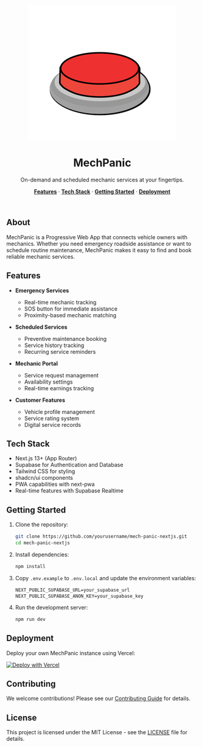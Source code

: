 <p align="center">
  <img alt="MechPanic Logo" src="public/logo.png">
  <h1 align="center">MechPanic</h1>
</p>

<p align="center">
 On-demand and scheduled mechanic services at your fingertips.
</p>

<p align="center">
  <a href="#features"><strong>Features</strong></a> ·
  <a href="#tech-stack"><strong>Tech Stack</strong></a> ·
  <a href="#getting-started"><strong>Getting Started</strong></a> ·
  <a href="#deployment"><strong>Deployment</strong></a>
</p>
<br/>

## About

MechPanic is a Progressive Web App that connects vehicle owners with mechanics. Whether you need emergency roadside assistance or want to schedule routine maintenance, MechPanic makes it easy to find and book reliable mechanic services.

## Features
 
- **Emergency Services**

  - Real-time mechanic tracking
  - SOS button for immediate assistance
  - Proximity-based mechanic matching

- **Scheduled Services**

  - Preventive maintenance booking
  - Service history tracking
  - Recurring service reminders

- **Mechanic Portal**

  - Service request management
  - Availability settings
  - Real-time earnings tracking

- **Customer Features**
  - Vehicle profile management
  - Service rating system
  - Digital service records

## Tech Stack

- Next.js 13+ (App Router)
- Supabase for Authentication and Database
- Tailwind CSS for styling
- shadcn/ui components
- PWA capabilities with next-pwa
- Real-time features with Supabase Realtime

## Getting Started

1. Clone the repository:

   ```bash
   git clone https://github.com/yourusername/mech-panic-nextjs.git
   cd mech-panic-nextjs
   ```

2. Install dependencies:

   ```bash
   npm install
   ```

3. Copy `.env.example` to `.env.local` and update the environment variables:

   ```
   NEXT_PUBLIC_SUPABASE_URL=your_supabase_url
   NEXT_PUBLIC_SUPABASE_ANON_KEY=your_supabase_key
   ```

4. Run the development server:
   ```bash
   npm run dev
   ```

## Deployment

Deploy your own MechPanic instance using Vercel:

[![Deploy with Vercel](https://vercel.com/button)](https://vercel.com/new/clone?repository-url=https%3A%2F%2Fgithub.com%2Fyourusername%2Fmech-panic-nextjs)

## Contributing

We welcome contributions! Please see our [Contributing Guide](CONTRIBUTING.md) for details.

## License

This project is licensed under the MIT License - see the [LICENSE](LICENSE) file for details.
